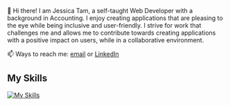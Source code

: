 👋 Hi there! I am Jessica Tam, a self-taught Web Developer with a background in Accounting. I enjoy creating applications that are pleasing to the eye while being inclusive and user-friendly. I strive for work that challenges me and allows me to contribute towards creating applications with a positive impact on users, while in a collaborative environment.

📫 Ways to reach me: [email](mailto:jessica.tam128@gmail.com) or [LinkedIn](https://www.linkedin.com/in/jtam128/)

## My Skills
[![My Skills](https://skillicons.dev/icons?i=js,html,css,react,vscode,figma,github)](https://skillicons.dev)
